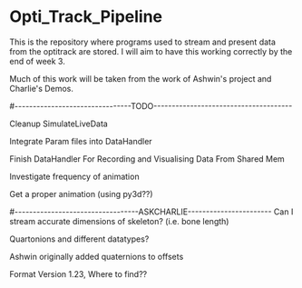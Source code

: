# Opti_Track_Pipeline
This is the repository where programs used to stream and present data from the optitrack are stored. I will aim to have this working correctly by the end of week 3.

Much of this work will be taken from the work of Ashwin's project and Charlie's Demos.

#--------------------------------TODO--------------------------------------

Cleanup SimulateLiveData 

Integrate Param files into DataHandler

Finish DataHandler For Recording and Visualising Data From Shared Mem

Investigate frequency of animation

Get a proper animation (using py3d??) 

#----------------------------------ASKCHARLIE-----------------------
Can I stream accurate dimensions of skeleton? (i.e. bone length)

Quartonions and different datatypes?

Ashwin originally added quaternions to offsets

Format Version 1.23, Where to find??
